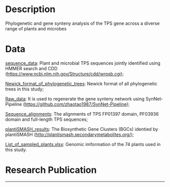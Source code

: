 # Description
Phylogenetic and gene synteny analysis of the TPS gene across a diverse range of plants and microbes

# Data
[sequence_data](https://github.com/Xuemei-Yan/TPS-data/tree/master/sequences_data): Plant and microbial TPS sequences jointly identified using HMMER search and CDD (https://www.ncbi.nlm.nih.gov/Structure/cdd/wrpsb.cgi);

[Newick_format_of_phylogenetic_trees](https://github.com/Xuemei-Yan/TPS-data/tree/master/Newick_format_of_phylogenetic_trees): Newick format of all phylogenetic trees in this study;

[Raw_data](https://github.com/Xuemei-Yan/TPS-data/tree/master/Raw_data): It is used to regenerate the gene synteny network using SynNet-Pipeline (https://github.com/zhaotao1987/SynNet-Pipeline);

[Sequence_alignments](https://github.com/xmy-1682/TPS-data/tree/master/Sequence_alignments): The alignments of TPS FP01397 domain, PF03936 domain and full-length TPS sequences;

[plantiSMASH_results](https://github.com/Xuemei-Yan/TPS-data/tree/master/PlantiSMASH_results): The Biosynthetic Gene Clusters (BGCs) identied by plantiSMASH (http://plantismash.secondarymetabolites.org/);

[List_of_sampled_plants.xlsx](https://github.com/Xuemei-Yan/TPS-data/blob/master/List_of_sampled_plants.xlsx): Genomic imformation of the 74 plants used in this study.


# Research Publication
***
